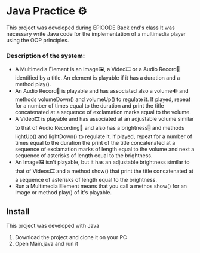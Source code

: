 # Java Practice ⚙️
This project was developed during EPICODE Back end's class
It was necessary write Java code for the implementation of a multimedia player using the OOP principles.

### Description of the system:
- A Multimedia Element is an Image🖼️, a Video🎞️ or a Audio Record🎵 identified by a title. An element is playable if it has a duration and a method play().
- An Audio Record🎵 is playable and has associated also a volume🔊 and methods volumeDown() and volumeUp() to regulate it. If played, repeat for a number of times equal to the duration and print the title concatenated at a sequence of exclamation marks equal to the volume.
- A Video🎞️ is playable and has associated at an adjustable volume similar to that of Audio Recording🎵 and also has a brightness🎚️ and methods lightUp() and lightDown() to regulate it. if played, repeat for a number of times equal to the duration the print of the title concatenated at a sequence of exclamation marks of length equal to the volume and next a sequence of asterisks of length equal to the brightness.
- An Image🖼️ isn't playable, but it has an adjustable brightness similar to that of Videos🎞️ and a method show() that print the title concatenated at a sequence of asterisks of length equal to the brightness.
- Run a Multimedia Element means that you call a methos show() for an Image or method play() of it's playable.

## Install
This project was developed with Java

 1. Download the project and clone it on your PC
 2. Open Main.java and run it
